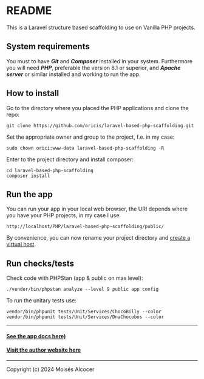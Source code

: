 # README

This is a Laravel structure based scaffolding to use on Vanilla PHP projects.

## System requirements

You must to have ***Git*** and ***Composer*** installed in your system.
Furthermore you will need ***PHP***, preferable the version 8.1 or superior,
and ***Apache server*** or similar installed and working to run the app.

## How to install

Go to the directory where you placed the PHP applications and clone the repo:

    git clone https://github.com/oricis/laravel-based-php-scaffolding.git

Set the appropriate owner and group to the project, f.e. in my case:

    sudo chown orici:www-data laravel-based-php-scaffolding -R

Enter to the project directory and install composer:

    cd laravel-based-php-scaffolding
    composer install

## Run the app

You can run your app in your local web browser, the URI depends where
you have your PHP projects, in my case I use:

    http://localhost/PHP/laravel-based-php-scaffolding/public/

By convenience, you can now rename your project directory and
[create a virtual host](https://github.com/oricis/notes/blob/master/contents/lamp/lamp-settings.md#create-virtual-hosts).

## Run checks/tests

Check code with PHPStan (app & public on max level):

    ./vendor/bin/phpstan analyze --level 9 public app config

To run the unitary tests use:

    vendor/bin/phpunit tests/Unit/Services/ChocoBilly --color
    vendor/bin/phpunit tests/Unit/Services/DnaChocobos --color

***

#### [See the app docs here)](./docs/main.md)

#### [Visit the author website here](https://www.ironwoods.es)

***

Copyright (c) 2024 Moisés Alcocer
